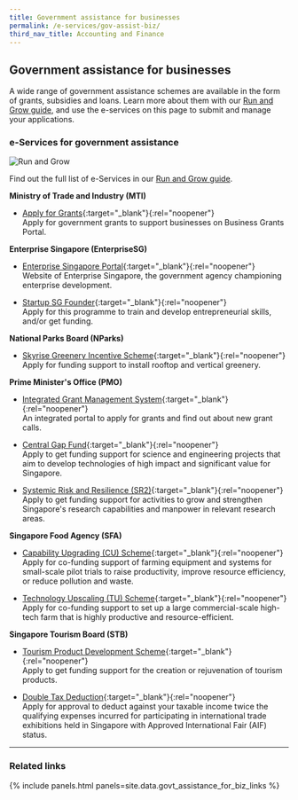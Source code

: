 ```yaml
---
title: Government assistance for businesses
permalink: /e-services/gov-assist-biz/
third_nav_title: Accounting and Finance
---
```


## Government assistance for businesses

A wide range of government assistance schemes are available in the form of grants, subsidies and loans. Learn more about them with our [Run and Grow guide](/gov-assist/), and use the e-services on this page to submit and manage your applications.

### e-Services for government assistance

![Run and Grow](/images/grow/rg-overview-govassist-banner.png)

Find out the full list of e-Services in our [Run and Grow guide](/run-and-grow/).

**Ministry of Trade and Industry (MTI)**

- [Apply for Grants](https://www.businessgrants.gov.sg/){:target="_blank"}{:rel="noopener"}
  <br>Apply for government grants to support businesses on Business Grants Portal.

**Enterprise Singapore (EnterpriseSG)**

- [Enterprise Singapore Portal](https://www.enterprisesg.gov.sg/){:target="_blank"}{:rel="noopener"}
  <br>Website of Enterprise Singapore, the government agency championing enterprise development.

- [Startup SG Founder](https://www.startupsg.gov.sg/programmes/4894/startup-sg-founder/venture-builder-amps-vb-amps){:target="_blank"}{:rel="noopener"}
  <br>Apply for this programme to train and develop entrepreneurial skills, and/or get funding.

**National Parks Board (NParks)**

- [Skyrise Greenery Incentive Scheme](https://skyrisegreenery.nparks.gov.sg/incentive-scheme/about/){:target="_blank"}{:rel="noopener"}
  <br>Apply for funding support to install rooftop and vertical greenery.

**Prime Minister's Office (PMO)**

- [Integrated Grant Management System](https://www.researchgrant.gov.sg/pages/index.aspx){:target="_blank"}{:rel="noopener"}
  <br>An integrated portal to apply for grants and find out about new grant calls.

- [Central Gap Fund](https://www.nrf.gov.sg/funding-grants/central-gap-fund){:target="_blank"}{:rel="noopener"}
  <br>Apply to get funding support for science and engineering projects that aim to develop technologies of high impact and significant value for Singapore.

- [Systemic Risk and Resilience (SR2)](https://www.nrf.gov.sg/funding-grants/systemic-risk-and-resilience){:target="_blank"}{:rel="noopener"}
  <br>Apply to get funding support for activities to grow and strengthen Singapore's research capabilities and manpower in relevant research areas.

**Singapore Food Agency (SFA)**

- [Capability Upgrading (CU) Scheme](https://www.sfa.gov.sg/recognition-programmes-grants/grants/agri-food-cluster-transformation-act-fund){:target="_blank"}{:rel="noopener"}
  <br>Apply for co-funding support of farming equipment and systems for small-scale pilot trials to raise productivity, improve resource efficiency, or reduce pollution and waste.

- [Technology Upscaling (TU) Scheme](https://www.sfa.gov.sg/recognition-programmes-grants/grants/agri-food-cluster-transformation-act-fund){:target="_blank"}{:rel="noopener"}
  <br>Apply for co-funding support to set up a large commercial-scale high-tech farm that is highly productive and resource-efficient.

**Singapore Tourism Board (STB)**

- [Tourism Product Development Scheme](https://www.stb.gov.sg/content/stb/en/assistance-and-licensing/grants-overview.html){:target="_blank"}{:rel="noopener"}
  <br>Apply to get funding support for the creation or rejuvenation of tourism products.

- [Double Tax Deduction](https://www.stb.gov.sg/licensing-support/assistance-programmes/double-tax-deduction-for-approved-international-fair){:target="_blank"}{:rel="noopener"}
  <br>Apply for approval to deduct against your taxable income twice the qualifying expenses incurred for participating in international trade exhibitions held in Singapore with Approved International Fair (AIF) status.

---

### Related links

{% include panels.html panels=site.data.govt_assistance_for_biz_links %}
